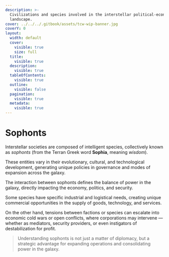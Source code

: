 ```yaml
---
description: >-
  Civilizations and species involved in the interstellar political-economic
  landscape.
cover: ../../../.gitbook/assets/tcw-wip-banner.jpg
coverY: 0
layout:
  width: default
  cover:
    visible: true
    size: full
  title:
    visible: true
  description:
    visible: true
  tableOfContents:
    visible: true
  outline:
    visible: false
  pagination:
    visible: true
  metadata:
    visible: true
---
```


# Sophonts

Interstellar societies are composed of intelligent species, collectively known as _sophonts_ (from the Terran Greek word **Sophia**, meaning _wisdom_).

These entities vary in their evolutionary, cultural, and technological development, generating unique policies in governance and modes of expansion across the galaxy.

The interaction between sophonts defines the balance of power in the galaxy, directly impacting the economy, politics, and security.

Some species have specific industrial and logistical needs, creating unique commercial opportunities in the supply of goods, technology, and services.

On the other hand, tensions between factions or species can escalate into economic cold wars or open conflicts, where corporations may intervene —whether as mediators, security providers, or even instigators of destabilization for profit.

> Understanding sophonts is not just a matter of diplomacy, but a strategic advantage for expanding operations and consolidating power in the galaxy.
